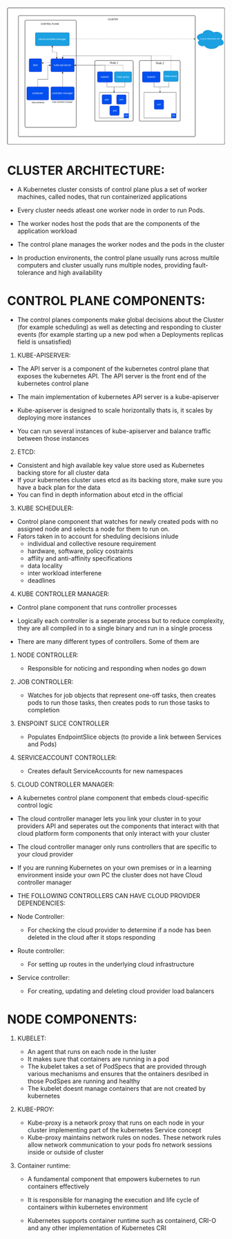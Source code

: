 ![Basic Kubernetes Architecture](kubernetes-cluster-architecture.svg)

# CLUSTER ARCHITECTURE:

- A Kubernetes cluster consists of control plane plus a set of worker machines, called nodes, that run containerized applications
- Every cluster needs atleast  one worker node in order to run Pods.

- The worker nodes host the pods that are the components of the application workload 
- The control plane manages the worker nodes and the pods in the cluster
- In production environents, the control plane usually runs across multile computers and cluster usually runs multiple nodes,   providing fault-tolerance and high availability

# CONTROL PLANE COMPONENTS:

- The control planes components make global decisions about the Cluster (for example scheduling) as well as detecting and responding to cluster events (for example starting up a new pod when a Deployments replicas field is unsatisfied)

1. KUBE-APISERVER:

- The API server is a component of the kubernetes control plane that exposes the kubernetes API. The API server is the front end of the kubernetes control plane

- The main implementation of kubernetes API server is a kube-apiserver 
- Kube-apiserver is designed to scale horizontally thats is, it scales by deploying more instances
- You can run several instances of kube-apiserver and balance traffic between those instances

2. ETCD:

- Consistent and high available key value store used as Kubernetes backing store for all cluster data
- If your kubernetes cluster uses etcd as its backing store, make sure you have a back plan for the data
- You can find in depth information about etcd in the official 

3. KUBE SCHEDULER:

- Control plane component that watches for newly created pods with no assigned node and selects a node for them to run on.
- Fators taken in to account for sheduling decisions inlude
    - individual and collective resoure requirement 
    - hardware, software, policy costraints
    - affiity and anti-affinity specifications
    - data locality
    - inter workload interferene
    - deadlines

4. KUBE CONTROLLER MANAGER:

- Control plane component that runs controller processes
- Logically each controller is a seperate process but to reduce complexity, they are all compiled in to a single binary and run in a single process

- There are many different types of controllers. Some of them are 

1. NODE CONTROLLER:
    - Responsible for noticing and responding when nodes go down
2. JOB CONTROLLER:
    - Watches for job objects that represent one-off tasks, then creates pods to run those tasks, then creates pods to run those tasks to completion
3. ENSPOINT SLICE CONTROLLER
    - Populates EndpointSlice objects (to provide a link between Services and Pods)
4. SERVICEACCOUNT CONTROLLER:
    - Creates default ServiceAccounts for new namespaces

5. CLOUD CONTROLLER MANAGER:

- A kubernetes control plane component that embeds cloud-specific control logic 
- The cloud controller manager lets you link your cluster in to your providers API and seperates out the components that interact with that cloud platform form components that only interact with your cluster 
- The cloud controller manager only runs controllers that are specific to your cloud provider 
- If you are running Kubernetes on your own premises or in a learning environment inside your own PC the cluster does not have Cloud controller manager

- THE FOLLOWING CONTROLLERS CAN HAVE CLOUD PROVIDER DEPENDENCIES:

- Node Controller:
    - For checking the cloud provider to determine if a node has been deleted in the cloud after it stops responding
- Route controller:
    - For setting up routes in the underlying cloud infrastructure
- Service controller: 
    - For creating, updating and deleting cloud provider load balancers


# NODE COMPONENTS:

1. KUBELET:
    - An agent that runs on each node in the luster
    - It makes sure that containers are running in a pod
    - The kubelet takes a set of PodSpecs that are provided through various mechanisms and ensures that the ontainers desribed in those PodSpes are running and healthy 
    - The kubelet doesnt manage containers that are not created by kubernetes

2. KUBE-PROY:
    - Kube-proxy is a network proxy that runs on each node in your cluster implementing part of the kubernetes Service concept
    - Kube-proxy maintains network rules on nodes. These network rules allow network communication to your pods fro network sessions inside or outside of cluster

3. Container runtime:
    - A fundamental component that empowers kubernetes to run containers effectively 
    - It is responsible for managing the execution and life cycle of containers within kubernetes environment

    - Kubernetes supports container runtime such as containerd, CRI-O and any other implementation of Kubernetes CRI
